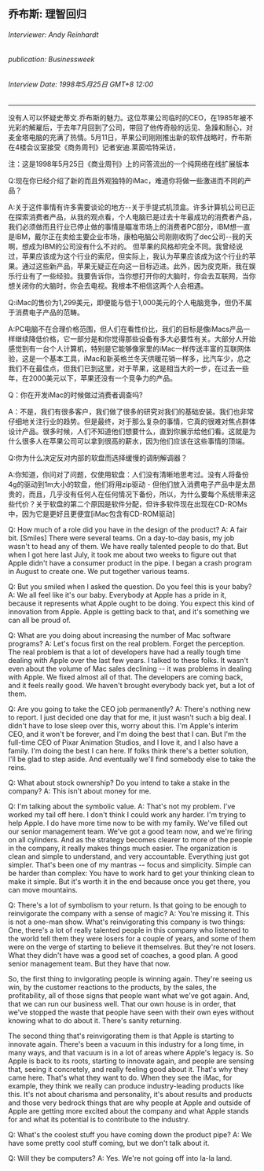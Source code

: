 ## 乔布斯: 理智回归

###### Interviewer: Andy Reinhardt
###### publication: Businessweek
###### Interview Date: 1998年5月25日 GMT+8 12:00
---

没有人可以怀疑史蒂文.乔布斯的魅力。这位苹果公司临时的CEO，在1985年被不光彩的解雇后，于去年7月回到了公司，带回了他传奇般的远见、急躁和耐心，对麦金塔电脑的充满了热情。5月11日，苹果公司刚刚推出新的软件战略时，乔布斯在4楼会议室接受《商务周刊》记者安迪.莱茵哈特采访，

注：这是1998年5月25日《商业周刊》上的问答流出的一个纯网络在线扩展版本

Q:现在你已经介绍了新的而且外观独特的iMac，难道你将做一些激进而不同的产品？

A:关于这件事情有许多需要谈论的地方--关于手提式机顶盒。许多计算机公司已正在探索消费者产品，从我的观点看，个人电脑已是过去十年最成功的消费者产品，我们必须做而且行业已停止做的事情是瞄准市场上的消费者PC部分，IBM想一直是IBM，戴尔正在卖给主要企业市场，康柏电脑公司刚刚收购了dec公司--我的天啊，想成为IBM的公司没有什么不对的。
但苹果的风格却完全不同。我曾经说过，苹果应该成为这个行业的索尼，但实际上，我认为苹果应该成为这个行业的苹果。通过这些新产品，苹果无疑正在向这一目标迈进。此外，因为皮克斯，我在娱乐行业有了一些经验。我要告诉你，当你想打开你的大脑时，你会去互联网，当你想关闭你的大脑时，你会去电视。我根本不相信这两个人会相遇。

Q:iMac的售价为1,299美元，即便能与低于1,000美元的个人电脑竞争，但仍不属于消费电子产品的范畴。

A:PC电脑不在合理价格范围，但人们在看性价比，我们的目标是像iMacs产品一样继续降低价格，它一部分是和你觉得那些设备有多大必要性有关。大部分人开始感觉到有一台个人计算机，特别是它能够像家里的iMac一样传送丰富的互联网体验，这是一个基本工具，iMac和新英格兰冬天供暖花销一样多，比汽车少，总之我们不在最佳点，但我们已到这里，对于苹果，这是相当大的一步，在过去一些年，在2000美元以下，苹果还没有一个竞争力的产品。

Q：你在开发iMac的时候做过消费者调查吗?

A：不是，我们有很多客户，我们做了很多的研究对我们的基础安装。我们也非常仔细地关注行业的趋势。但是最终，对于那么复杂的事情，它真的很难对焦点群体设计产品。很多时候，人们不知道他们想要什么，直到你展示给他们看。这就是为什么很多人在苹果公司可以拿到很高的薪水，因为他们应该在这些事情的顶端。

Q:你为什么决定反对内部的软盘而选择缓慢的调制解调器？

A:你知道，你问对了问题，仅使用软盘：人们没有清晰地思考过。没有人将备份4g的驱动到1m大小的软盘，他们将用zip驱动 - 但他们放入消费电子产品中是太昂贵的，而且，几乎没有任何人在任何情况下备份，所以，为什么要每个系统带来这些代价？关于软盘的第二个原因是软件分配，但许多软件现在出现在CD-ROMs中，因为它是更好且更便宜[iMac包含有CD-ROM驱动]

Q: How much of a role did you have in the design of the product?
A: A fair bit. [Smiles] There were several teams. On a day-to-day basis, my job wasn't to head any of them. We have really talented people to do that. But when I got here last July, it took me about two weeks to figure out that Apple didn't have a consumer product in the pipe. I began a crash program in August to create one. We put together various teams.

Q: But you smiled when I asked the question. Do you feel this is your baby?
A: We all feel like it's our baby. Everybody at Apple has a pride in it, because it represents what Apple ought to be doing. You expect this kind of innovation from Apple. Apple is getting back to that, and it's something we can all be proud of.

Q: What are you doing about increasing the number of Mac software programs?
A: Let's focus first on the real problem. Forget the perception. The real problem is that a lot of developers have had a really tough time dealing with Apple over the last few years. I talked to these folks. It wasn't even about the volume of Mac sales declining -- it was problems in dealing with Apple. We fixed almost all of that. The developers are coming back, and it feels really good. We haven't brought everybody back yet, but a lot of them.

Q: Are you going to take the CEO job permanently?
A: There's nothing new to report. I just decided one day that for me, it just wasn't such a big deal. I didn't have to lose sleep over this, worry about this. I'm Apple's interim CEO, and it won't be forever, and I'm doing the best that I can. But I'm the full-time CEO of Pixar Animation Studios, and I love it, and I also have a family. I'm doing the best I can here. If folks think there's a better solution, I'll be glad to step aside. And eventually we'll find somebody else to take the reins.

Q: What about stock ownership? Do you intend to take a stake in the company?
A: This isn't about money for me.

Q: I'm talking about the symbolic value.
A: That's not my problem. I've worked my tail off here. I don't think I could work any harder. I'm trying to help Apple. I do have more time now to be with my family. We've filled out our senior management team. We've got a good team now, and we're firing on all cylinders. And as the strategy becomes clearer to more of the people in the company, it really makes things much easier. The organization is clean and simple to understand, and very accountable. Everything just got simpler. That's been one of my mantras -- focus and simplicity. Simple can be harder than complex: You have to work hard to get your thinking clean to make it simple. But it's worth it in the end because once you get there, you can move mountains.

Q: There's a lot of symbolism to your return. Is that going to be enough to reinvigorate the company with a sense of magic?
A: You're missing it. This is not a one-man show. What's reinvigorating this company is two things: One, there's a lot of really talented people in this company who listened to the world tell them they were losers for a couple of years, and some of them were on the verge of starting to believe it themselves. But they're not losers. What they didn't have was a good set of coaches, a good plan. A good senior management team. But they have that now.

So, the first thing to invigorating people is winning again. They're seeing us win, by the customer reactions to the products, by the sales, the profitability, all of those signs that people want what we've got again. And, that we can run our business well. That our own house is in order, that we've stopped the waste that people have seen with their own eyes without knowing what to do about it. There's sanity returning.

The second thing that's reinvigorating them is that Apple is starting to innovate again. There's been a vacuum in this industry for a long time, in many ways, and that vacuum is in a lot of areas where Apple's legacy is. So Apple is back to its roots, starting to innovate again, and people are sensing that, seeing it concretely, and really feeling good about it. That's why they came here. That's what they want to do. When they see the iMac, for example, they think we really can produce industry-leading products like this. It's not about charisma and personality, it's about results and products and those very bedrock things that are why people at Apple and outside of Apple are getting more excited about the company and what Apple stands for and what its potential is to contribute to the industry.

Q: What's the coolest stuff you have coming down the product pipe?
A: We have some pretty cool stuff coming, but we don't talk about it.

Q: Will they be computers?
A: Yes. We're not going off into la-la land.
